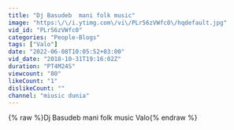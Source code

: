 ```yaml
---
title: "Dj Basudeb  mani folk music"
image: "https:\/\/i.ytimg.com\/vi\/PLr56zVWfc0\/hqdefault.jpg"
vid_id: "PLr56zVWfc0"
categories: "People-Blogs"
tags: ["Valo"]
date: "2022-06-08T10:05:52+03:00"
vid_date: "2018-10-31T19:16:02Z"
duration: "PT4M24S"
viewcount: "80"
likeCount: "1"
dislikeCount: ""
channel: "miusic dunia"
---
```

{% raw %}Dj Basudeb  mani folk music Valo{% endraw %}
